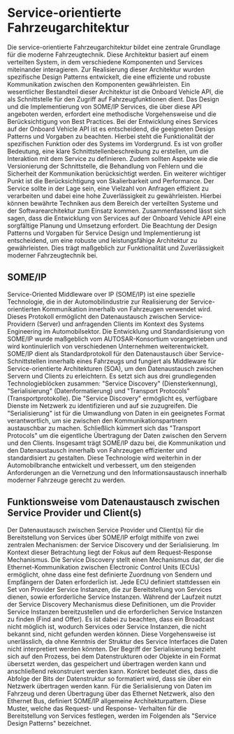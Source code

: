 # Service-orientierte Fahrzeugarchitektur

Die service-orientierte Fahrzeugarchitektur bildet eine zentrale Grundlage für die moderne Fahrzeugtechnik. Diese Architektur basiert auf einem verteilten System, in dem verschiedene Komponenten und Services miteinander interagieren. Zur Realisierung dieser Architektur wurden spezifische Design Patterns entwickelt, die eine effiziente und robuste Kommunikation zwischen den Komponenten gewährleisten. Ein wesentlicher Bestandteil dieser Architektur ist die Onboard Vehicle API, die als Schnittstelle für den Zugriff auf Fahrzeugfunktionen dient. Das Design und die Implementierung von SOME/IP Services, die über diese API angeboten werden, erfordert eine methodische Vorgehensweise und die Berücksichtigung von Best Practices. Bei der Entwicklung eines Services auf der Onboard Vehicle API ist es entscheidend, die geeigneten Design Patterns und Vorgaben zu beachten. Hierbei steht die Funktionalität der spezifischen Funktion oder des Systems im Vordergrund. Es ist von großer Bedeutung, eine klare Schnittstellenbeschreibung zu erstellen, um die Interaktion mit dem Service zu definieren. Zudem sollten Aspekte wie die Versionierung der Schnittstelle, die Behandlung von Fehlern und die Sicherheit der Kommunikation berücksichtigt werden. Ein weiterer wichtiger Punkt ist die Berücksichtigung von Skalierbarkeit und Performance. Der Service sollte in der Lage sein, eine Vielzahl von Anfragen effizient zu verarbeiten und dabei eine hohe Zuverlässigkeit zu gewährleisten. Hierbei können bewährte Techniken aus dem Bereich der verteilten Systeme und der Softwarearchitektur zum Einsatz kommen. Zusammenfassend lässt sich sagen, dass die Entwicklung von Services auf der Onboard Vehicle API eine sorgfältige Planung und Umsetzung erfordert. Die Beachtung der Design Patterns und Vorgaben für Service Design und Implementierung ist entscheidend, um eine robuste und leistungsfähige Architektur zu gewährleisten. Dies trägt maßgeblich zur Funktionalität und Zuverlässigkeit moderner Fahrzeugtechnik bei.

## SOME/IP

Service-Oriented Middleware over IP (SOME/IP) ist eine spezielle Technologie, die in der Automobilindustrie zur Realisierung der Service-orientierten Kommunikation innerhalb von Fahrzeugen verwendet wird. Dieses Protokoll ermöglicht den Datenaustausch zwischen Service-Providern (Server) und anfragenden Clients im Kontext des Systems Engineering im Automobilsektor. Die Entwicklung und Standardisierung von SOME/IP wurde maßgeblich vom AUTOSAR-Konsortium vorangetrieben und wird kontinuierlich von verschiedenen Unternehmen weiterentwickelt. SOME/IP dient als Standardprotokoll für den Datenaustausch über Service-Schnittstellen innerhalb eines Fahrzeugs und fungiert als Middleware für Service-orientierte Architekturen (SOA), um den Datenaustausch zwischen Servern und Clients zu erleichtern. Es setzt sich aus drei grundlegenden Technologieblöcken zusammen: "Service Discovery" (Diensterkennung), "Serialisierung" (Datenformatierung) und "Transport Protocols" (Transportprotokolle). Die "Service Discovery" ermöglicht es, verfügbare Dienste im Netzwerk zu identifizieren und auf sie zuzugreifen. Die "Serialisierung" ist für die Umwandlung von Daten in ein geeignetes Format verantwortlich, um sie zwischen den Kommunikationspartnern austauschbar zu machen. Schließlich kümmert sich das "Transport Protocols" um die eigentliche Übertragung der Daten zwischen den Servern und den Clients. Insgesamt trägt SOME/IP dazu bei, die Kommunikation und den Datenaustausch innerhalb von Fahrzeugen effizienter und standardisiert zu gestalten. Diese Technologie wird weiterhin in der Automobilbranche entwickelt und verbessert, um den steigenden Anforderungen an die Vernetzung und den Informationsaustausch innerhalb moderner Fahrzeuge gerecht zu werden.

## Funktionsweise vom Datenaustausch zwischen Service Provider und Client(s)

Der Datenaustausch zwischen Service Provider und Client(s) für die Bereitstellung von Services über SOME/IP erfolgt mithilfe von zwei zentralen Mechanismen: der Service Discovery und der Serialisierung. Im Kontext dieser Betrachtung liegt der Fokus auf dem Request-Response Mechanismus. Die Service Discovery stellt einen Mechanismus dar, der die Ethernet-Kommunikation zwischen Electronic Control Units (ECUs) ermöglicht, ohne dass eine fest definierte Zuordnung von Sendern und Empfängern der Daten erforderlich ist. Jede ECU definiert stattdessen ein Set von Provider Service Instanzen, die zur Bereitstellung von Services dienen, sowie erforderliche Service Instanzen. Während der Laufzeit nutzt der Service Discovery Mechanismus diese Definitionen, um die Provider Service Instanzen bereitzustellen und die erforderlichen Service Instanzen zu finden (Find and Offer). Es ist dabei zu beachten, dass ein Broadcast nicht möglich ist, wodurch Services oder Service Instanzen, die nicht bekannt sind, nicht gefunden werden können. Diese Vorgehensweise ist unerlässlich, da ohne Kenntnis der Struktur des Service Interfaces die Daten nicht interpretiert werden könnten. Der Begriff der Serialisierung bezieht sich auf den Prozess, bei dem Datenstrukturen oder Objekte in ein Format übersetzt werden, das gespeichert und übertragen werden kann und anschließend rekonstruiert werden kann. Konkret bedeutet dies, dass die Abfolge der Bits der Datenstruktur so formatiert wird, dass sie über ein Netzwerk übertragen werden kann. Für die Serialisierung von Daten im Fahrzeug und deren Übertragung über das Ethernet Netzwerk, also den Ethernet Bus, definiert SOME/IP allgemeine Architekturpattern. Diese Muster, welche das Request- und Response- Verhalten für die Bereitstellung von Services festlegen, werden im Folgenden als "Service Design Patterns" bezeichnet.
